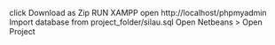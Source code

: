 click Download as Zip
RUN XAMPP
open http://localhost/phpmyadmin
Import database from project_folder/silau.sql
Open Netbeans > Open Project
